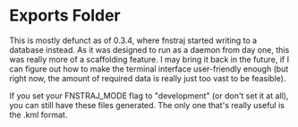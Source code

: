 # Exports Folder

This is mostly defunct as of 0.3.4, where fnstraj started writing to a database instead. As it was designed to run as a daemon from day one, this was really more of a scaffolding feature. I may bring it back in the future, if I can figure out how to make the terminal interface user-friendly enough (but right now, the amount of required data is really just too vast to be feasible). 

If you set your FNSTRAJ_MODE flag to "development" (or don't set it at all), you can still have these files generated. The only one that's really useful is the .kml format.